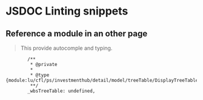 # JSDOC Linting snippets


## Reference a module in an other page

> This provide autocomple and typing.

```
        /**
         * @private
         * 
         * @type {module:lu/cfl/ps/investmenthub/detail/model/treeTable/DisplayTreeTable}
         **/
        _wbsTreeTable: undefined,
```
